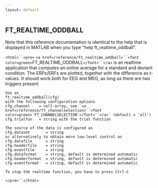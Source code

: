 ```yaml
---
layout: default
---
```


##  FT_REALTIME_ODDBALL

Note that this reference documentation is identical to the help that is displayed in MATLAB when you type "help ft_realtime_oddball".

`<html>``<pre>`
    `<a href=/reference/ft_realtime_oddball>``<font color=green>`FT_REALTIME_ODDBALL`</font>``</a>` is an realtime application that computes an online
    average for a standard and deviant condition. The ERPs/ERFs are plotted,
    together with the difference as t-values. It should work both for EEG and
    MEG, as long as there are two triggers present
 
    Use as
    ft_realtime_oddball(cfg)
    with the following configuration options
    cfg.channel    = cell-array, see `<a href=/reference/ft_channelselection>``<font color=green>`FT_CHANNELSELECTION`</font>``</a>` (default = 'all')
    cfg.trialfun   = string with the trial function
 
    The source of the data is configured as
    cfg.dataset       = string
    or alternatively to obtain more low-level control as
    cfg.datafile      = string
    cfg.headerfile    = string
    cfg.eventfile     = string
    cfg.dataformat    = string, default is determined automatic
    cfg.headerformat  = string, default is determined automatic
    cfg.eventformat   = string, default is determined automatic
 
    To stop the realtime function, you have to press Ctrl-C
`</pre>``</html>`

